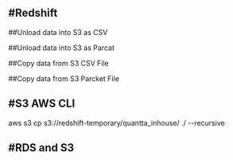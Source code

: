 #Redshift
-----------------------------------------------------------------------
##Unload data into S3 as CSV

##Unload data into S3 as Parcat


##Copy data from S3 CSV File


##Copy data from S3 Parcket File


#S3 AWS CLI
-----------------------------------------------------------------------
aws s3 cp s3://redshift-temporary/quantta_inhouse/ ./ --recursive






#RDS and S3
-----------------------------------------------------------------------
